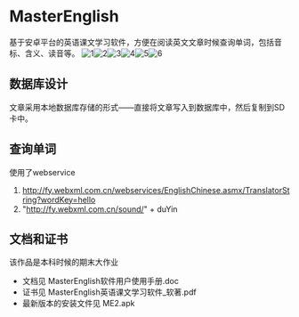 # MasterEnglish

基于安卓平台的英语课文学习软件，方便在阅读英文文章时候查询单词，包括音标、含义、读音等。
![1](imgs/1.png)![2](imgs/2.png)![3](imgs/3.png)![4](imgs/4.png)![5](imgs/5.png)![6](imgs/6.png)
## 数据库设计
文章采用本地数据库存储的形式——直接将文章写入到数据库中，然后复制到SD卡中。

## 查询单词
使用了webservice
1. http://fy.webxml.com.cn/webservices/EnglishChinese.asmx/TranslatorString?wordKey=hello
2. "http://fy.webxml.com.cn/sound/" + duYin

## 文档和证书
该作品是本科时候的期末大作业
* 文档见 MasterEnglish软件用户使用手册.doc
* 证书见 MasterEnglish英语课文学习软件_软著.pdf
* 最新版本的安装文件见 ME2.apk